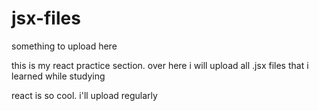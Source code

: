 # jsx-files

something to upload here

this is my react practice section. over here i will upload all
.jsx files that i learned while studying

react is so cool. i'll upload regularly
